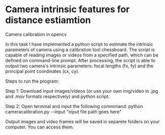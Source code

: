 # Camera intrinsic features for distance estiamtion
Camera calibration in opencv

In this task I have implemented a python script to estimate the intrinsic parameters of camera using a calibration tool chessboard. The script is capable of reading images or videos from a specified path, which can be defined on command-line prompt. After processing, the script is able to output two camera's intrinsic parameters: focal lengths (fx, fy) and the principal point coordinates (cx, cy).

Steps to run the program:

Step 1: Download input images/videos (or use your own img/video in .jpg and .mov formats respectively) and python script.

Step 2: Open terminal and input the following commmand: python cameracalibration.py --input "input file path goes here"

Output images and video frames will be saved in separete folders on your computer. You can access them.

